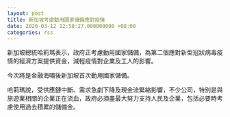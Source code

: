 ```yaml
---
layout: post
title: 新加坡考慮動用國家儲備應對疫情
date: 2020-03-12 12:58:27.000000000 +08:00
categories: rss
---
```


新加坡總統哈莉瑪表示，政府正考慮動用國家儲備，為第二個應對新型冠狀病毒疫情的經濟方案提供資金，減輕疫情對企業及工人的影響。

今次將是金融海嘯後新加坡首次動用國家儲備。

哈莉瑪說，受供應鏈中斷、需求急劇下降及現金流緊縮影響，不少公司，特別是與旅遊業相關的企業正在流血，政府必須盡最大努力支持人民及企業，包括必要時考慮使用過去積累的儲備金。
